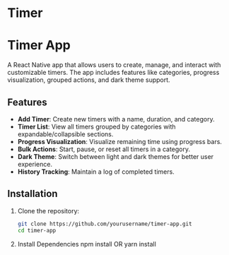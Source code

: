 # Timer
# Timer App

A React Native app that allows users to create, manage, and interact with customizable timers. The app includes features like categories, progress visualization, grouped actions, and dark theme support.

## Features

- **Add Timer**: Create new timers with a name, duration, and category.
- **Timer List**: View all timers grouped by categories with expandable/collapsible sections.
- **Progress Visualization**: Visualize remaining time using progress bars.
- **Bulk Actions**: Start, pause, or reset all timers in a category.
- **Dark Theme**: Switch between light and dark themes for better user experience.
- **History Tracking**: Maintain a log of completed timers.

## Installation

1. Clone the repository:
   ```bash
   git clone https://github.com/yourusername/timer-app.git
   cd timer-app

2. Install Dependencies
    npm install
    OR
    yarn install
